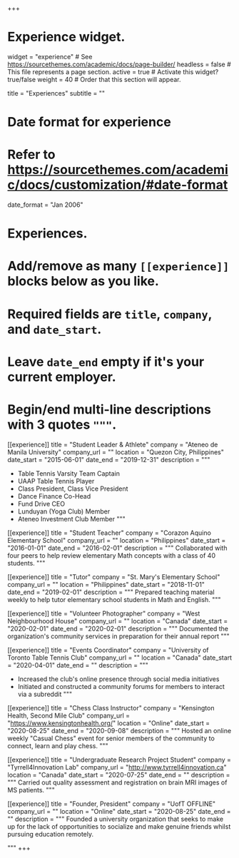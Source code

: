 +++
# Experience widget.
widget = "experience"  # See https://sourcethemes.com/academic/docs/page-builder/
headless = false  # This file represents a page section.
active = true  # Activate this widget? true/false
weight = 40  # Order that this section will appear.

title = "Experiences"
subtitle = ""

# Date format for experience
#   Refer to https://sourcethemes.com/academic/docs/customization/#date-format
date_format = "Jan 2006"

# Experiences.
#   Add/remove as many `[[experience]]` blocks below as you like.
#   Required fields are `title`, `company`, and `date_start`.
#   Leave `date_end` empty if it's your current employer.
#   Begin/end multi-line descriptions with 3 quotes `"""`.
[[experience]]
  title = "Student Leader & Athlete"
  company = "Ateneo de Manila University"
  company_url = ""
  location = "Quezon City, Philippines"
  date_start = "2015-06-01"
  date_end = "2019-12-31"
  description = """
  * Table Tennis Varsity Team Captain
  * UAAP Table Tennis Player
  * Class President, Class Vice President
  * Dance Finance Co-Head
  * Fund Drive CEO
  * Lunduyan (Yoga Club) Member
  * Ateneo Investment Club Member
  """

[[experience]]
  title = "Student Teacher"
  company = "Corazon Aquino Elementary School"
  company_url = ""
  location = "Philippines"
  date_start = "2016-01-01"
  date_end = "2016-02-01"
  description = """
  Collaborated with four peers to help review elementary Math concepts with a class of 40 students.
  """

[[experience]]
  title = "Tutor"
  company = "St. Mary's Elementary School"
  company_url = ""
  location = "Philippines"
  date_start = "2018-11-01"
  date_end = "2019-02-01"
  description = """
  Prepared teaching material weekly to help tutor elementary school students in Math and English.
  """

[[experience]]
  title = "Volunteer Photographer"
  company = "West Neighbourhood House"
  company_url = ""
  location = "Canada"
  date_start = "2020-02-01"
  date_end = "2020-02-01"
  description = """
  Documented the organization's community services in preparation for their annual report
  """

[[experience]]
  title = "Events Coordinator"
  company = "University of Toronto Table Tennis Club"
  company_url = ""
  location = "Canada"
  date_start = "2020-04-01"
  date_end = ""
  description = """
  * Increased the club's online presence through social media initiatives
  * Initiated and constructed a community forums for members to interact via a subreddit
  """
  
[[experience]]
  title = "Chess Class Instructor"
  company = "Kensington Health, Second Mile Club"
  company_url = "https://www.kensingtonhealth.org/"
  location = "Online"
  date_start = "2020-08-25"
  date_end = "2020-09-08"
  description = """
  Hosted an online weekly "Casual Chess" event for senior members of the community to connect, learn and play chess.
  """
  
  
[[experience]]
  title = "Undergraduate Research Project Student"
  company = "Tyrrell4Innovation Lab"
  company_url = "http://www.tyrrell4innovation.ca"
  location = "Canada"
  date_start = "2020-07-25"
  date_end = ""
  description = """
Carried out quality assessment and registration on brain MRI images of MS patients.
  """
  
  
[[experience]]
  title = "Founder, President"
  company = "UofT OFFLINE"
  company_url = ""
  location = "Online"
  date_start = "2020-08-25"
  date_end = ""
  description = """
  Founded a university organization that seeks to make up for the lack of opportunities to socialize and make genuine friends whilst pursuing
education remotely.

  """
+++